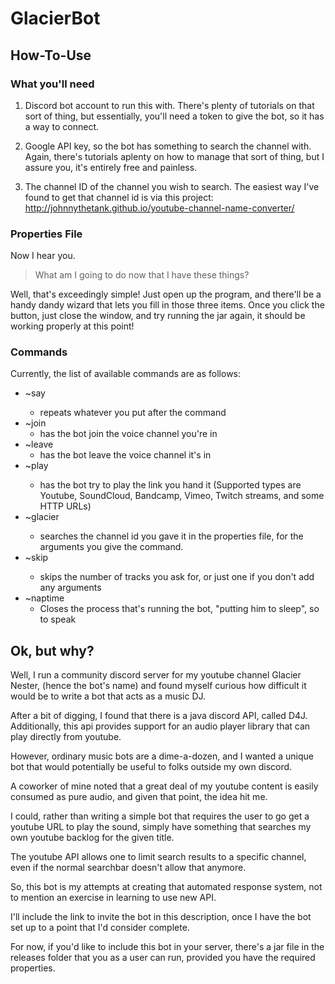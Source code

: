 # GlacierBot
## How-To-Use
### What you'll need
1. Discord bot account to run this with. There's plenty of tutorials on that sort of thing, but essentially, you'll need a token to give the bot, so it has a way to connect.

2. Google API key, so the bot has something to search the channel with. Again, there's tutorials aplenty on how to manage that sort of thing, but I assure you, it's entirely free and painless. 

3. The channel ID of the channel you wish to search. 
  The easiest way I've found to get that channel id is via this project: http://johnnythetank.github.io/youtube-channel-name-converter/

### Properties File


Now I hear you. 
>What am I going to do now that I have these things?

Well, that's exceedingly simple! Just open up the program, and there'll be a handy dandy wizard that lets you fill in those three items. Once you click the button, just close the window, and try running the jar again, it should be working properly at this point!
  
### Commands

Currently, the list of available commands are as follows: 

* ~say <args> 
    * repeats whatever you put after the command
* ~join 
    * has the bot join the voice channel you're in
* ~leave
    * has the bot leave the voice channel it's in
* ~play <args> 
    * has the bot try to play the link you hand it (Supported types are Youtube, SoundCloud, Bandcamp, Vimeo, Twitch streams, and some HTTP URLs)
* ~glacier <args> 
    * searches the channel id you gave it in the properties file, for the arguments you give the command.
* ~skip <args> 
    * skips the number of tracks you ask for, or just one if you don't add any arguments
* ~naptime 
    * Closes the process that's running the bot, "putting him to sleep", so to speak

## Ok, but why?
Well, I run a community discord server for my youtube channel Glacier Nester, (hence the bot's name) and found myself curious how difficult it would be to write a bot that acts as a music DJ.

After a bit of digging, I found that there is a java discord API, called D4J. Additionally, this api provides support for an audio player library that can play directly from youtube.

However, ordinary music bots are a dime-a-dozen, and I wanted a unique bot that would potentially be useful to folks outside my own discord.

A coworker of mine noted that a great deal of my youtube content is easily consumed as pure audio, and given that point, the idea hit me.

I could, rather than writing a simple bot that requires the user to go get a youtube URL to play the sound, simply have something that searches my own youtube backlog for the given title.

The youtube API allows one to limit search results to a specific channel, even if the normal searchbar doesn't allow that anymore.

So, this bot is my attempts at creating that automated response system, not to mention an exercise in learning to use new API. 

I'll include the link to invite the bot in this description, once I have the bot set up to a point that I'd consider complete.

For now, if you'd like to include this bot in your server, there's a jar file in the releases folder that you as a user can run, provided you have the required properties. 
